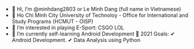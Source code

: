 - 👋 Hi, I’m @minhdang2803 or Le Minh Dang (full name in Vietnamese)
- 🏫 Ho Chi Minh City University of Technoloy - Office for International and Study Programs (HCMUT - OISP)
- 👀 I’m interested in playing E-Sport: CSGO LOL
- 🌱 I’m currently self-learning Android Development
 🥅 2021 Goals:
    ✔ Android Development.
    ✔ Data Analysis using Python 
